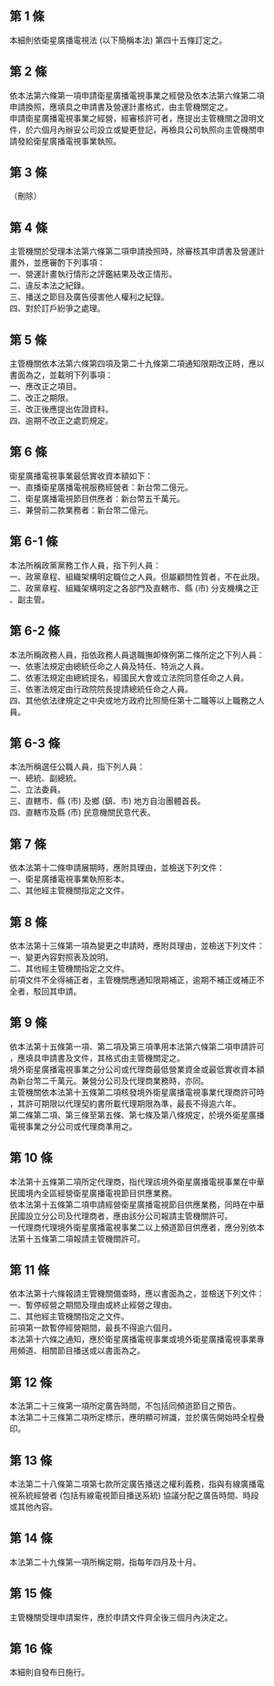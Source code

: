 第 1 條
-------
本細則依衛星廣播電視法 (以下簡稱本法) 第四十五條訂定之。

第 2 條
-------
依本法第六條第一項申請衛星廣播電視事業之經營及依本法第六條第二項  
申請換照，應填具之申請書及營運計畫格式，由主管機關定之。  
申請衛星廣播電視事業之經營，經審核許可者，應提出主管機關之證明文  
件，於六個月內辦妥公司設立或變更登記，再檢具公司執照向主管機關申  
請發給衛星廣播電視事業執照。

第 3 條
-------
（刪除）

第 4 條
-------
主管機關於受理本法第六條第二項申請換照時，除審核其申請書及營運計  
畫外，並應審酌下列事項：  
一、營運計畫執行情形之評鑑結果及改正情形。  
二、違反本法之紀錄。  
三、播送之節目及廣告侵害他人權利之紀錄。  
四、對於訂戶紛爭之處理。

第 5 條
-------
主管機關依本法第六條第四項及第二十九條第二項通知限期改正時，應以  
書面為之，並載明下列事項：  
一、應改正之項目。  
二、改正之期限。  
三、改正後應提出佐證資料。  
四、逾期不改正之處罰規定。

第 6 條
-------
衛星廣播電視事業最低實收資本額如下：  
一、直播衛星廣播電視服務經營者：新台幣二億元。  
二、衛星廣播電視節目供應者：新台幣五千萬元。  
三、兼營前二款業務者：新台幣二億元。

第 6-1 條
---------
本法所稱政黨黨務工作人員，指下列人員：  
一、政黨章程、組織架構明定職位之人員。但屬顧問性質者，不在此限。  
二、政黨章程、組織架構明定之各部門及直轄市、縣 (市) 分支機構之正  
    、副主管。

第 6-2 條
---------
本法所稱政務人員，指依政務人員退職撫卹條例第二條所定之下列人員：  
一、依憲法規定由總統任命之人員及特任、特派之人員。  
二、依憲法規定由總統提名，經國民大會或立法院同意任命之人員。  
三、依憲法規定由行政院院長提請總統任命之人員。  
四、其他依法律規定之中央或地方政府比照簡任第十二職等以上職務之人  
    員。

第 6-3 條
---------
本法所稱選任公職人員，指下列人員：  
一、總統、副總統。  
二、立法委員。  
三、直轄市、縣 (市) 及鄉 (鎮、市) 地方自治團體首長。  
四、直轄市及縣 (市) 民意機關民意代表。

第 7 條
-------
依本法第十二條申請展期時，應附具理由，並檢送下列文件：  
一、衛星廣播電視事業執照影本。  
二、其他經主管機關指定之文件。

第 8 條
-------
依本法第十三條第一項為變更之申請時，應附具理由，並檢送下列文件：  
一、變更內容對照表及說明。  
二、其他經主管機關指定之文件。  
前項文件不全得補正者，主管機關應通知限期補正，逾期不補正或補正不  
全者，駁回其申請。

第 9 條
-------
依本法第十五條第一項、第二項及第三項準用本法第六條第二項申請許可  
，應填具申請書及文件，其格式由主管機關定之。  
境外衛星廣播電視事業之分公司或代理商最低營業資金或最低實收資本額  
為新台幣二千萬元。兼營分公司及代理商業務時，亦同。  
主管機關依本法第十五條第二項核發境外衛星廣播電視事業代理商許可時  
，其許可期限以代理契約書所載代理期限為準，最長不得逾六年。  
第二條第二項、第三條至第五條、第七條及第八條規定，於境外衛星廣播  
電視事業之分公司或代理商準用之。

第 10 條
--------
本法第十五條第二項所定代理商，指代理該境外衛星廣播電視事業在中華  
民國境內全區經營衛星廣播電視節目供應業務。  
依本法第十五條第二項申請經營衛星廣播電視節目供應業務，同時在中華  
民國設立分公司及代理商者，應由該分公司報請主管機關許可。  
一代理商代理境外衛星廣播電視事業二以上頻道節目供應者，應分別依本  
法第十五條第二項報請主管機關許可。

第 11 條
--------
依本法第十六條報請主管機關備查時，應以書面為之，並檢送下列文件：  
一、暫停經營之期間及理由或終止經營之理由。  
二、其他經主管機關指定之文件。  
前項第一款暫停經營期間，最長不得逾六個月。  
本法第十六條之通知，應於衛星廣播電視事業或境外衛星廣播電視事業專  
用頻道、相關節目播送或以書面為之。

第 12 條
--------
本法第二十三條第一項所定廣告時間，不包括同頻道節目之預告。  
本法第二十三條第二項所定標示，應明顯可辨識，並於廣告開始時全程疊  
印。

第 13 條
--------
本法第二十八條第二項第七款所定廣告播送之權利義務，指與有線廣播電  
視系統經營者 (包括有線電視節目播送系統) 協議分配之廣告時間、時段  
或其他內容。

第 14 條
--------
本法第二十九條第一項所稱定期，指每年四月及十月。

第 15 條
--------
主管機關受理申請案件，應於申請文件齊全後三個月內決定之。

第 16 條
--------
本細則自發布日施行。

